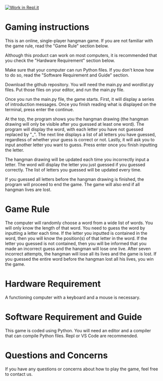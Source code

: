 [![Work in Repl.it](https://classroom.github.com/assets/work-in-replit-14baed9a392b3a25080506f3b7b6d57f295ec2978f6f33ec97e36a161684cbe9.svg)](https://classroom.github.com/online_ide?assignment_repo_id=350249&assignment_repo_type=GroupAssignmentRepo)

# Gaming instructions

This is an online, single-player hangman game. If you are not familiar with the game rule, read the "Game Rule" section below.

Although this product can work on most computers, it is recommended that you check the "Hardware Requirement" section below.

Make sure that your computer can run Python files. If you don't know how to do so, read the "Software Requirement and Guide" section. 

Download the github repository. You will need the main.py and wordlist.py files. Put those files 
on your editor, and run the main.py file. 

Once you run the main.py file, the game starts. First, it will display a series of introduction messages. Once you finish reading
what is displayed on the terminal, press enter the continue. 

At the top, the program shows you the hangman drawing (the hangman drawing will only be visible after you guessed at least one word).
The program will display the word, with each letter you have not guessed replaced by "_". The next line displays a list of all 
letters you have guessed, regardless of whether your guess is correct or not. Lastly, it will ask you to input another letter you want 
to guess. Press enter once you finish inputting the letter. 

The hangman drawing will be updated each time you incorrectly input a letter. The word will display the letter 
you just guessed if you guessed correctly. The list of letters you guessed will be updated every time. 

If you guessed all letters before the hangman drawing is finished, the program will proceed to end the game.
The game will also end if all hangman lives are lost. 

# Game Rule

The computer will randomly choose a word from a wide list of words. You will only know the length of that word. 
You need to guess the word by inputting a letter each time.
If the letter you inputted is contained in the word, then you will know the position(s) of that letter in the word.
If the letter you guessed is not contained, then you will be informed that you made an incorrect guess and the hangman
will lose one live. After seven incorrect attempts, the hangman will lose all its lives and the game is lost. If you guessed
the entire word before the hangman lost all his lives, you win the game.

# Hardware Requirement

A functioning computer with a keyboard and a mouse is necessary. 

# Software Requirement and Guide

This game is coded using Python. You will need an editor and a compiler that can compile Python files. Repl or VS Code are recommended.

# Questions and Concerns

If you have any questions or concerns about how to play the game, feel free to contact us. 
